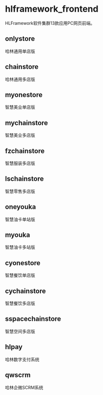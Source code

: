 # hlframework_frontend
HLFramework软件集群13款应用PC网页前端。

## onlystore
哈林通用单店版
## chainstore
哈林通用多店版
## myonestore
智慧美业单店版
## mychainstore
智慧美业多店版
## fzchainstore
智慧服装多店版
## lschainstore
智慧零售多店版
## oneyouka
智慧油卡单站版
## myouka
智慧油卡多站版
## cyonestore
智慧餐饮单店版
## cychainstore
智慧餐饮多店版
## sspacechainstore
智慧空间多店版
## hlpay
哈林数字支付系统
## qwscrm
哈林企微SCRM系统













